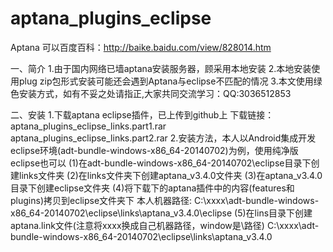 # aptana_plugins_eclipse

Aptana 
可以百度百科：http://baike.baidu.com/view/828014.htm

一、简介
1.由于国内网络已墙aptana安装服务器，顾采用本地安装
2.本地安装使用plug zip包形式安装可能还会遇到Aptana与eclipse不匹配的情况
3.本文使用绿色安装方式，如有不妥之处请指正,大家共同交流学习：QQ:3036512853

二、安装
1.下载aptana eclipse插件，已上传到github上
	下载链接：aptana_plugins_eclipse_links.part1.rar aptana_plugins_eclipse_links.part2.rar
2.安装方法，本人以Android集成开发eclipse环境(adt-bundle-windows-x86_64-20140702)为例，使用纯净版eclipse也可以
	(1)在adt-bundle-windows-x86_64-20140702\eclipse目录下创建links文件夹
	(2)在links文件夹下创建aptana_v3.4.0文件夹
	(3)在aptana_v3.4.0目录下创建eclipse文件夹
	(4)将下载下的aptana插件中的内容(features和plugins)拷贝到eclipse文件夹下
		本人机器路径: C:\xxxx\adt-bundle-windows-x86_64-20140702\eclipse\links\aptana_v3.4.0\eclipse
	(5)在lins目录下创建aptana.link文件(注意将xxxx换成自己机器路径，window是\\路径)
		C:\\xxxx\\adt-bundle-windows-x86_64-20140702\\eclipse\\links\\aptana_v3.4.0
		